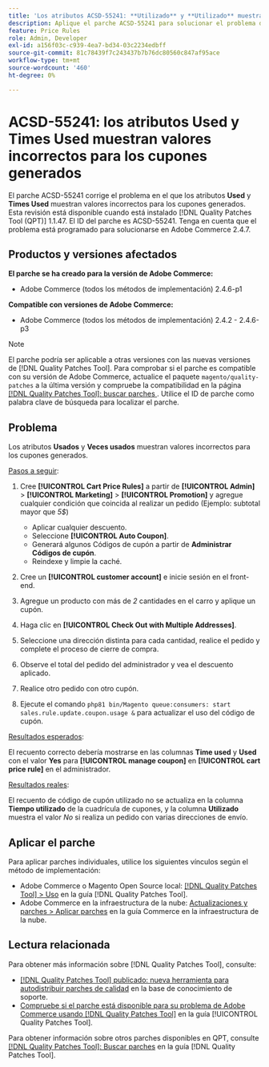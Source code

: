```yaml
---
title: 'Los atributos ACSD-55241: **Utilizado** y **Utilizado** muestran valores incorrectos para los cupones generados'
description: Aplique el parche ACSD-55241 para solucionar el problema de Adobe Commerce donde los atributos **Utilizado** y **Tiempos utilizado** muestran valores incorrectos para los cupones generados
feature: Price Rules
role: Admin, Developer
exl-id: a156f03c-c939-4ea7-bd34-03c2234edbff
source-git-commit: 81c78439f7c243437b7b76dc80560c847af95ace
workflow-type: tm+mt
source-wordcount: '460'
ht-degree: 0%

---
```


# ACSD-55241: los atributos **Used** y **Times Used** muestran valores incorrectos para los cupones generados

El parche ACSD-55241 corrige el problema en el que los atributos **Used** y **Times Used** muestran valores incorrectos para los cupones generados. Esta revisión está disponible cuando está instalado [!DNL Quality Patches Tool (QPT)] 1.1.47. El ID del parche es ACSD-55241. Tenga en cuenta que el problema está programado para solucionarse en Adobe Commerce 2.4.7.

## Productos y versiones afectados

**El parche se ha creado para la versión de Adobe Commerce:**

* Adobe Commerce (todos los métodos de implementación) 2.4.6-p1

**Compatible con versiones de Adobe Commerce:**

* Adobe Commerce (todos los métodos de implementación) 2.4.2 - 2.4.6-p3

>[!NOTE]
>
>El parche podría ser aplicable a otras versiones con las nuevas versiones de [!DNL Quality Patches Tool]. Para comprobar si el parche es compatible con su versión de Adobe Commerce, actualice el paquete `magento/quality-patches` a la última versión y compruebe la compatibilidad en la página [[!DNL Quality Patches Tool]: buscar parches ](https://experienceleague.adobe.com/tools/commerce-quality-patches/index.html). Utilice el ID de parche como palabra clave de búsqueda para localizar el parche.

## Problema

Los atributos **Usados** y **Veces usados** muestran valores incorrectos para los cupones generados.

<u>Pasos a seguir</u>:

1. Cree **[!UICONTROL Cart Price Rules]** a partir de **[!UICONTROL Admin]** > **[!UICONTROL Marketing]** > **[!UICONTROL Promotion]** y agregue cualquier condición que coincida al realizar un pedido (Ejemplo: subtotal mayor que *5$*)

   * Aplicar cualquier descuento.
   * Seleccione **[!UICONTROL Auto Coupon]**.
   * Generará algunos Códigos de cupón a partir de **Administrar Códigos de cupón**.
   * Reindexe y limpie la caché.

1. Cree un **[!UICONTROL customer account]** e inicie sesión en el front-end.
1. Agregue un producto con más de *2* cantidades en el carro y aplique un cupón.
1. Haga clic en **[!UICONTROL Check Out with Multiple Addresses]**.
1. Seleccione una dirección distinta para cada cantidad, realice el pedido y complete el proceso de cierre de compra.
1. Observe el total del pedido del administrador y vea el descuento aplicado.
1. Realice otro pedido con otro cupón.
1. Ejecute el comando `php81 bin/Magento queue:consumers: start sales.rule.update.coupon.usage &` para actualizar el uso del código de cupón.

<u>Resultados esperados</u>:

El recuento correcto debería mostrarse en las columnas **Time used** y **Used** con el valor **Yes** para **[!UICONTROL manage coupon]** en **[!UICONTROL cart price rule]** en el administrador.

<u>Resultados reales</u>:

El recuento de código de cupón utilizado no se actualiza en la columna **Tiempo utilizado** de la cuadrícula de cupones, y la columna **Utilizado** muestra el valor *No* si realiza un pedido con varias direcciones de envío.

## Aplicar el parche

Para aplicar parches individuales, utilice los siguientes vínculos según el método de implementación:

* Adobe Commerce o Magento Open Source local: [[!DNL Quality Patches Tool] > Uso](/help/tools/quality-patches-tool/usage.md) en la guía [!DNL Quality Patches Tool].
* Adobe Commerce en la infraestructura de la nube: [Actualizaciones y parches > Aplicar parches](https://experienceleague.adobe.com/docs/commerce-cloud-service/user-guide/develop/upgrade/apply-patches.html) en la guía Commerce en la infraestructura de la nube.

## Lectura relacionada

Para obtener más información sobre [!DNL Quality Patches Tool], consulte:

* [[!DNL Quality Patches Tool] publicado: nueva herramienta para autodistribuir parches de calidad](https://experienceleague.adobe.com/en/docs/commerce-knowledge-base/kb/announcements/commerce-announcements/magento-quality-patches-released-new-tool-to-self-serve-quality-patches) en la base de conocimiento de soporte.
* [Compruebe si el parche está disponible para su problema de Adobe Commerce usando [!DNL Quality Patches Tool]](/help/tools/quality-patches-tool/patches-available-in-qpt/check-patch-for-magento-issue-with-magento-quality-patches.md) en la guía [!UICONTROL Quality Patches Tool].


Para obtener información sobre otros parches disponibles en QPT, consulte [[!DNL Quality Patches Tool]: Buscar parches](https://experienceleague.adobe.com/tools/commerce-quality-patches/index.html) en la guía [!DNL Quality Patches Tool].
